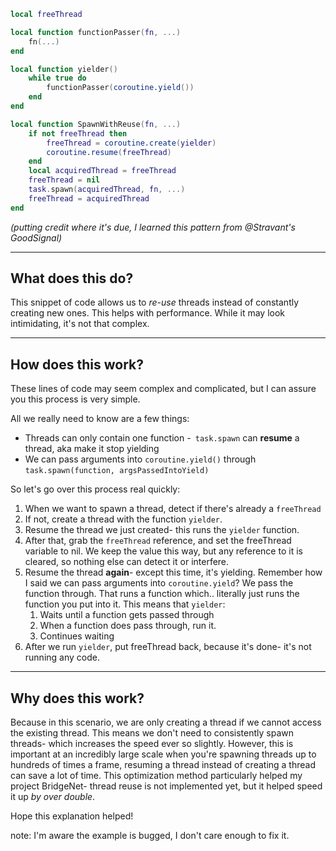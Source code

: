 ```lua
local freeThread

local function functionPasser(fn, ...)
	fn(...)
end

local function yielder()
	while true do
		functionPasser(coroutine.yield())
	end
end

local function SpawnWithReuse(fn, ...)
	if not freeThread then
		freeThread = coroutine.create(yielder)
		coroutine.resume(freeThread)
	end
	local acquiredThread = freeThread
	freeThread = nil
	task.spawn(acquiredThread, fn, ...)
	freeThread = acquiredThread
end
```
*(putting credit where it's due, I learned this pattern from @Stravant's GoodSignal)*

---
## What does this do?

This snippet of code allows us to *re-use* threads instead of constantly creating new ones. This helps with performance. While it may look intimidating, it's not that complex.

---
## How does this work?

These lines of code may seem complex and complicated, but I can assure you this process is very simple.

All we really need to know are a few things:
- Threads can only contain one function
-`` task.spawn`` can **resume** a thread, aka make it stop yielding
- We can pass arguments into ``coroutine.yield()`` through ``task.spawn(function, argsPassedIntoYield)``

So let's go over this process real quickly:
1. When we want to spawn a thread, detect if there's already a ``freeThread``
2. If not, create a thread with the function ``yielder``.
3. Resume the thread we just created- this runs the ``yielder`` function.
4. After that, grab the ``freeThread`` reference, and set the freeThread variable to nil. We keep the value this way, but any reference to it is cleared, so nothing else can detect it or interfere.
5. Resume the thread **again**- except this time, it's yielding. Remember how I said we can pass arguments into ``coroutine.yield``? We pass the function through. That runs a function which.. literally just runs the function you put into it. This means that ``yielder``:
    1. Waits until a function gets passed through
    2. When a function does pass through, run it.
    3. Continues waiting
6. After we run ``yielder``, put freeThread back, because it's done- it's not running any code.

---

## Why does this work?

Because in this scenario, we are only creating a thread if we cannot access the existing thread. This means we don't need to consistently spawn threads- which increases the speed ever so slightly. However, this is important at an incredibly large scale when you're spawning threads up to hundreds of times a frame, resuming a thread instead of creating a thread can save a lot of time. This optimization method particularly helped my project BridgeNet- thread reuse is not implemented yet, but it helped speed it up *by over double*.

Hope this explanation helped!

note: I'm aware the example is bugged, I don't care enough to fix it.